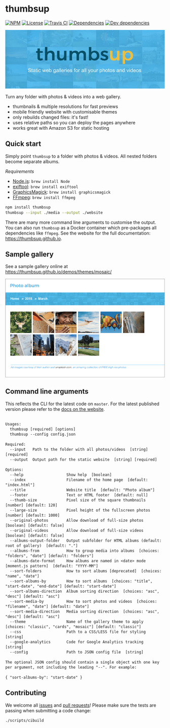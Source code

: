 # thumbsup

[![NPM](http://img.shields.io/npm/v/thumbsup.svg?style=flat)](https://npmjs.org/package/thumbsup)
[![License](http://img.shields.io/npm/l/thumbsup.svg?style=flat)](https://github.com/thumbsup/node-thumbsup)
[![Travis CI](https://travis-ci.org/thumbsup/node-thumbsup.svg?branch=master)](https://travis-ci.org/thumbsup/node-thumbsup)
[![Dependencies](http://img.shields.io/david/thumbsup/node-thumbsup.svg?style=flat)](https://david-dm.org/thumbsup/node-thumbsup)
[![Dev dependencies](https://david-dm.org/thumbsup/node-thumbsup/dev-status.svg?style=flat)](https://david-dm.org/thumbsup/node-thumbsup?type=dev)

![banner](banner.jpg)

Turn any folder with photos &amp; videos into a web gallery.

- thumbnails & multiple resolutions for fast previews
- mobile friendly website with customisable themes
- only rebuilds changed files: it's fast!
- uses relative paths so you can deploy the pages anywhere
- works great with Amazon S3 for static hosting

## Quick start

Simply point `thumbsup` to a folder with photos &amp; videos. All nested folders become separate albums.

*Requirements*
- [Node.js](http://nodejs.org/): `brew install Node`
- [exiftool](http://www.sno.phy.queensu.ca/~phil/exiftool/): `brew install exiftool`
- [GraphicsMagick](http://www.graphicsmagick.org/): `brew install graphicsmagick`
- [FFmpeg](http://www.ffmpeg.org/): `brew install ffmpeg`


```bash
npm install thumbsup
thumbsup --input ./media --output ./website
```

There are many more command line arguments to customise the output.
You can also run `thumbsup` as a Docker container which pre-packages all dependencies like `ffmpeg`.
See the website for the full documentation: https://thumbsup.github.io.

## Sample gallery

See a sample gallery online at https://thumbsup.github.io/demos/themes/mosaic/

![sample gallery](screenshot.png)

## Command line arguments

This reflects the CLI for the latest code on `master`.
For the latest published version please refer to the [docs on the website](https://thumbsup.github.io).

<!-- START cli -->
```

Usages:
  thumbsup [required] [options]
  thumbsup --config config.json

Required:
  --input   Path to the folder with all photos/videos  [string] [required]
  --output  Output path for the static website  [string] [required]

Options:
  --help                   Show help  [boolean]
  --index                  Filename of the home page  [default: "index.html"]
  --title                  Website title  [default: "Photo album"]
  --footer                 Text or HTML footer  [default: null]
  --thumb-size             Pixel size of the square thumbnails  [number] [default: 120]
  --large-size             Pixel height of the fullscreen photos  [number] [default: 1000]
  --original-photos        Allow download of full-size photos  [boolean] [default: false]
  --original-videos        Allow download of full-size videos  [boolean] [default: false]
  --albums-output-folder   Output subfolder for HTML albums (default: root of gallery)  [default: "."]
  --albums-from            How to group media into albums  [choices: "folders", "date"] [default: "folders"]
  --albums-date-format     How albums are named in <date> mode [moment.js pattern]  [default: "YYYY-MM"]
  --sort-folders           How to sort albums [deprecated]  [choices: "name", "date"]
  --sort-albums-by         How to sort albums  [choices: "title", "start-date", "end-date"] [default: "start-date"]
  --sort-albums-direction  Album sorting direction  [choices: "asc", "desc"] [default: "asc"]
  --sort-media-by          How to sort photos and videos  [choices: "filename", "date"] [default: "date"]
  --sort-media-direction   Media sorting direction  [choices: "asc", "desc"] [default: "asc"]
  --theme                  Name of the gallery theme to apply  [choices: "classic", "cards", "mosaic"] [default: "classic"]
  --css                    Path to a CSS/LESS file for styling  [string]
  --google-analytics       Code for Google Analytics tracking  [string]
  --config                 Path to JSON config file  [string]

The optional JSON config should contain a single object with one key per argument, not including the leading "--". For example:

{ "sort-albums-by": "start-date" }

```

<!-- END cli -->

## Contributing

We welcome all [issues](https://github.com/thumbsup/node-thumbsup/issues)
and [pull requests](https://github.com/thumbsup/node-thumbsup/pulls)!
Please make sure the tests are passing when submitting a code change:

```bash
./scripts/cibuild
```
